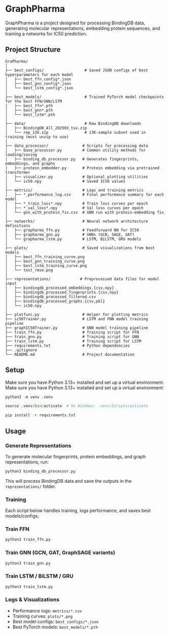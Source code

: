 # GraphPharma
GraphPharma is a project designed for processing BindingDB data, generating molecular representations, embedding protein sequences, and training a networks for IC50 prediction.

## Project Structure
```
GraPharma/
│
├── best_configs/                  # Saved JSON configs of best hyperparameters for each model
│   ├── best_ffn_config*.json
│   ├── best_gnn_config*.json
│   └── best_lstm_config*.json
│
├── best_models/                   # Trained PyTorch model checkpoints for the best FFN/GNN/LSTM
│   ├── best_ffn*.pth
│   ├── best_gnn*.pth
│   └── best_lstm*.pth
│
├── data/                          # Raw BindingDB downloads
│   ├── BindingDB_All_202503_tsv.zip
│   └── rep_13k.zip                # 13K-sample subset used in training (must unzip to use)
│
├── data_processor/               # Scripts for processing data
│   ├── base_processor.py         # Common utility methods for loading/saving
│   ├── binding_db_processor.py   # Generates fingerprints, embeddings, and graphs
│   ├── protein_embedder.py       # Protein embedding via pretrained transformer
│   ├── visualizer.py             # Optional plotting utilities
│   └── ic50.npy                  # Saved IC50 values
│
├── metrics/                      # Logs and training metrics
│   ├── *_performance_log.csv     # Final performance summary for each model
│   ├── *_train_loss*.npy         # Train loss curves per epoch
│   ├── *_val_loss*.npy           # Val loss curves per epoch
│   └── gnn_with_protein_fix.csv  # GNN run with protein-embedding fix
│
├── networks/                     # Neural network architecture definitions
│   ├── grapharma_ffn.py          # Feedforward NN for IC50
│   ├── grapharma_gnn.py          # GNNs (GCN, SAGE, GAT)
│   └── grapharma_lstm.py         # LSTM, BiLSTM, GRU models
│
├── plots/                        # Saved visualizations from best models
│   ├── best_ffn_training_curve.png
│   ├── best_gnn_training_curve.png
│   ├── best_lstm_training_curve.png
│   └── test_rmse.png
│
├── representations/             # Preprocessed data files for model input
│   ├── bindingdb_processed_embeddings.{csv,npy}
│   ├── bindingdb_processed_fingerprints.{csv,npy}
│   ├── bindingdb_processed_filtered.csv
│   ├── bindingdb_processed_graphs.{csv,pkl}
│   └── ic50.npy
│ 
├── plotfunc.py                   # Helper for plotting metrics
├── ic50Trainer.py                # LSTM and FNN model training pipeline
├── graphIC50Trainer.py           # GNN model training pipeline
├── train_ffn.py                  # Training script for FFN
├── train_gnn.py                  # Training script for GNN
├── train_lstm.py                 # Training script for LSTM
├── requirements.txt              # Python dependencies
├── .gitignore
└── README.md                     # Project documentation

```

## Setup
Make sure you have Python 3.13+ installed and set up a virtual environment:
Make sure you have Python 3.13+ installed and set up a virtual environment:

```python
python3 -m venv .venv

source .venv/bin/activate  # On Windows: .venv\Scripts\activate

pip install -r requirements.txt
```

##  Usage

### Generate Representations
To generate molecular fingerprints, protein embeddings, and graph representations, run:

```python
python3 binding_db_processor.py
```
This will process BindingDB data and save the outputs in the `representations/` folder.


### Training

Each script below handles training, logs performance, and saves best models/configs.

### Train FFN
```bash
python3 train_ffn.py
```

### Train GNN (GCN, GAT, GraphSAGE variants)
```bash
python3 train_gnn.py
```

### Train LSTM / BiLSTM / GRU
```bash
python3 train_lstm.py
```

### Logs & Visualizations

- Performance logs: `metrics/*.csv`
- Training curves: `plots/*.png`
- Best model configs: `best_configs/*.json`
- Best PyTorch models: `best_models/*.pth`


